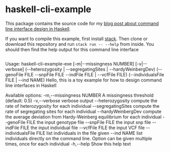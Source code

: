 # haskell-cli-example

This package contains the source code for my [blog post about command line interface design in Haskell](https://www.stephanschiffels.de/posts/2021-03-23-Haskell-CLI/).

If you want to compile this example, first install [stack](https://docs.haskellstack.org).
Then clone or download this repository and run `stack run -- --help` from inside. You should then find the help output for this command line interface

```
```
Usage: haskell-cli-example-exe [-m|--missingness NUMBER] [-v|--verbose] 
                               (--heterozygosity | --segregatingSites | 
                                 --hardyWeinbergDev) 
                               (--genoFile FILE --snpFile FILE --indFile FILE | 
                                 --vcfFile FILE) 
                               (--individualsFile FILE | --ind NAME)
  Hello, this is a toy example for how to design command line interfaces in
  Haskell

Available options:
  -m,--missingness NUMBER  A missingness threshold (default: 0.5)
  -v,--verbose             verbose output
  --heterozygosity         compute the rate of heterozygosity for each
                           individual
  --segregatingSites       compute the rate of segregating sites for each
                           individual
  --hardyWeinbergDev       compute the average deviation from Hardy-Weinberg
                           equilibrium for each individual
  --genoFile FILE          the input genotype file
  --snpFile FILE           the input snp file
  --indFile FILE           the input individual file
  --vcfFile FILE           the input VCF file
  --individualsFile FILE   list individuals in the file given
  --ind NAME               list individuals directly on the command line. Option
                           can be given multiple times, once for each individual
  -h,--help                Show this help text
```